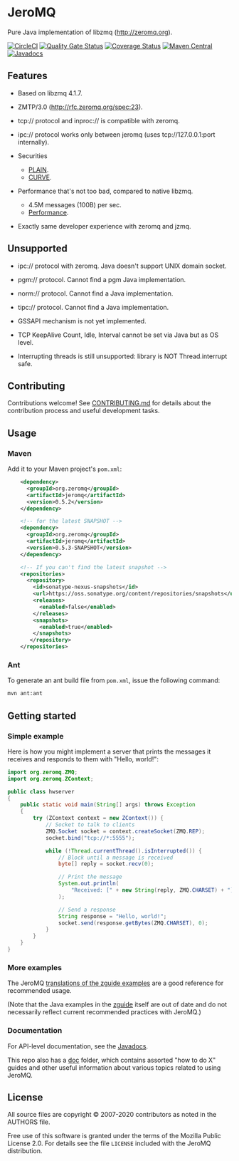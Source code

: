 
# JeroMQ

Pure Java implementation of libzmq (http://zeromq.org).

[![CircleCI](https://circleci.com/gh/zeromq/jeromq.svg?style=svg)](https://circleci.com/gh/zeromq/jeromq)
[![Quality Gate Status](https://sonarcloud.io/api/project_badges/measure?project=zeromq_jeromq&metric=alert_status)](https://sonarcloud.io/dashboard?id=zeromq_jeromq)
[![Coverage Status](https://coveralls.io/repos/github/zeromq/jeromq/badge.svg?branch=master)](https://coveralls.io/github/zeromq/jeromq?branch=master)
[![Maven Central](https://img.shields.io/maven-central/v/org.zeromq/jeromq.svg)](https://maven-badges.herokuapp.com/maven-central/org.zeromq/jeromq)
[![Javadocs](http://www.javadoc.io/badge/org.zeromq/jeromq.svg)](http://www.javadoc.io/doc/org.zeromq/jeromq)

## Features

* Based on libzmq 4.1.7.
* ZMTP/3.0 (http://rfc.zeromq.org/spec:23).
* tcp:// protocol and inproc:// is compatible with zeromq.
* ipc:// protocol works only between jeromq (uses tcp://127.0.0.1:port internally).

* Securities
  * [PLAIN](http://rfc.zeromq.org/spec:24).
  * [CURVE](http://rfc.zeromq.org/spec:25).

* Performance that's not too bad, compared to native libzmq.
  * 4.5M messages (100B) per sec.
  * [Performance](https://github.com/zeromq/jeromq/wiki/Performance).
* Exactly same developer experience with zeromq and jzmq.

## Unsupported

* ipc:// protocol with zeromq. Java doesn't support UNIX domain socket.
* pgm:// protocol. Cannot find a pgm Java implementation.
* norm:// protocol. Cannot find a Java implementation.
* tipc:// protocol. Cannot find a Java implementation.

* GSSAPI mechanism is not yet implemented.

* TCP KeepAlive Count, Idle, Interval cannot be set via Java but as OS level.

* Interrupting threads is still unsupported: library is NOT Thread.interrupt safe.

## Contributing

Contributions welcome! See [CONTRIBUTING.md](CONTRIBUTING.md) for details about the contribution process and useful development tasks.

## Usage

### Maven

Add it to your Maven project's `pom.xml`:

```xml
    <dependency>
      <groupId>org.zeromq</groupId>
      <artifactId>jeromq</artifactId>
      <version>0.5.2</version>
    </dependency>

    <!-- for the latest SNAPSHOT -->
    <dependency>
      <groupId>org.zeromq</groupId>
      <artifactId>jeromq</artifactId>
      <version>0.5.3-SNAPSHOT</version>
    </dependency>

    <!-- If you can't find the latest snapshot -->
    <repositories>
      <repository>
        <id>sonatype-nexus-snapshots</id>
        <url>https://oss.sonatype.org/content/repositories/snapshots</url>
        <releases>
          <enabled>false</enabled>
        </releases>
        <snapshots>
          <enabled>true</enabled>
        </snapshots>
       </repository>
    </repositories>
```

### Ant

To generate an ant build file from `pom.xml`, issue the following command:

```bash
mvn ant:ant
```

## Getting started

### Simple example

Here is how you might implement a server that prints the messages it receives
and responds to them with "Hello, world!":

```java
import org.zeromq.ZMQ;
import org.zeromq.ZContext;

public class hwserver
{
    public static void main(String[] args) throws Exception
    {
        try (ZContext context = new ZContext()) {
            // Socket to talk to clients
            ZMQ.Socket socket = context.createSocket(ZMQ.REP);
            socket.bind("tcp://*:5555");

            while (!Thread.currentThread().isInterrupted()) {
                // Block until a message is received
                byte[] reply = socket.recv(0);

                // Print the message
                System.out.println(
                    "Received: [" + new String(reply, ZMQ.CHARSET) + "]"
                );

                // Send a response
                String response = "Hello, world!";
                socket.send(response.getBytes(ZMQ.CHARSET), 0);
            }
        }
    }
}
```

### More examples

The JeroMQ [translations of the zguide examples](src/test/java/guide) are a good
reference for recommended usage.

(Note that the Java examples in the [zguide](http://zguide.zeromq.org) itself
are out of date and do not necessarily reflect current recommended practices
with JeroMQ.)

### Documentation

For API-level documentation, see the
[Javadocs](http://www.javadoc.io/doc/org.zeromq/jeromq).

This repo also has a [doc](doc/) folder, which contains assorted "how to do X"
guides and other useful information about various topics related to using
JeroMQ.

## License

All source files are copyright © 2007-2020 contributors as noted in the AUTHORS file.

Free use of this software is granted under the terms of the Mozilla Public License 2.0. For details see the file `LICENSE` included with the JeroMQ distribution.

